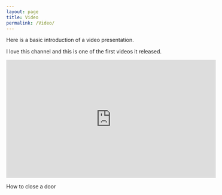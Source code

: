 ```yaml
---
layout: page
title: Video
permalink: /Video/
---
```


Here is a basic introduction of a video presentation.

I love this channel and this is one of the first videos it released.

<iframe width="560" height="315" src="https://www.youtube.com/embed/n2_LWlKkRYQ" frameborder="0" allowfullscreen></iframe>

How to close a door

[jekyll-organization]: https://github.com/jekyll
